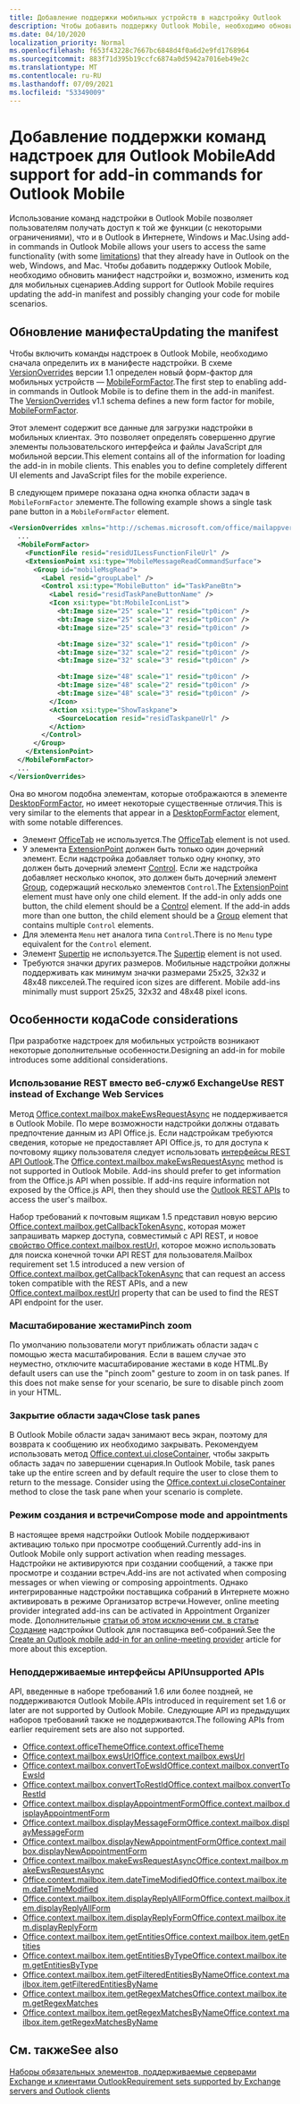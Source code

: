 ```yaml
---
title: Добавление поддержки мобильных устройств в надстройку Outlook
description: Чтобы добавить поддержку Outlook Mobile, необходимо обновить манифест надстройки и, возможно, изменить код для мобильных сценариев.
ms.date: 04/10/2020
localization_priority: Normal
ms.openlocfilehash: f653f43228c7667bc6848d4f0a6d2e9fd1768964
ms.sourcegitcommit: 883f71d395b19ccfc6874a0d5942a7016eb49e2c
ms.translationtype: MT
ms.contentlocale: ru-RU
ms.lasthandoff: 07/09/2021
ms.locfileid: "53349009"
---
```

# <a name="add-support-for-add-in-commands-for-outlook-mobile"></a><span data-ttu-id="b616f-103">Добавление поддержки команд надстроек для Outlook Mobile</span><span class="sxs-lookup"><span data-stu-id="b616f-103">Add support for add-in commands for Outlook Mobile</span></span>

<span data-ttu-id="b616f-104">Использование команд надстройки в Outlook Mobile позволяет пользователям получать доступ к [](#code-considerations)той же функции (с некоторыми ограничениями), что и в Outlook в Интернете, Windows и Mac.</span><span class="sxs-lookup"><span data-stu-id="b616f-104">Using add-in commands in Outlook Mobile allows your users to access the same functionality (with some [limitations](#code-considerations)) that they already have in Outlook on the web, Windows, and Mac.</span></span> <span data-ttu-id="b616f-105">Чтобы добавить поддержку Outlook Mobile, необходимо обновить манифест надстройки и, возможно, изменить код для мобильных сценариев.</span><span class="sxs-lookup"><span data-stu-id="b616f-105">Adding support for Outlook Mobile requires updating the add-in manifest and possibly changing your code for mobile scenarios.</span></span>

## <a name="updating-the-manifest"></a><span data-ttu-id="b616f-106">Обновление манифеста</span><span class="sxs-lookup"><span data-stu-id="b616f-106">Updating the manifest</span></span>

<span data-ttu-id="b616f-p102">Чтобы включить команды надстроек в Outlook Mobile, необходимо сначала определить их в манифесте надстройки. В схеме [VersionOverrides](../reference/manifest/versionoverrides.md) версии 1.1 определен новый форм-фактор для мобильных устройств — [MobileFormFactor](../reference/manifest/mobileformfactor.md).</span><span class="sxs-lookup"><span data-stu-id="b616f-p102">The first step to enabling add-in commands in Outlook Mobile is to define them in the add-in manifest. The [VersionOverrides](../reference/manifest/versionoverrides.md) v1.1 schema defines a new form factor for mobile, [MobileFormFactor](../reference/manifest/mobileformfactor.md).</span></span>

<span data-ttu-id="b616f-p103">Этот элемент содержит все данные для загрузки надстройки в мобильных клиентах. Это позволяет определять совершенно другие элементы пользовательского интерфейса и файлы JavaScript для мобильной версии.</span><span class="sxs-lookup"><span data-stu-id="b616f-p103">This element contains all of the information for loading the add-in in mobile clients. This enables you to define completely different UI elements and JavaScript files for the mobile experience.</span></span>

<span data-ttu-id="b616f-111">В следующем примере показана одна кнопка области задач в `MobileFormFactor` элементе.</span><span class="sxs-lookup"><span data-stu-id="b616f-111">The following example shows a single task pane button in a `MobileFormFactor` element.</span></span>

```xml
<VersionOverrides xmlns="http://schemas.microsoft.com/office/mailappversionoverrides/1.1" xsi:type="VersionOverridesV1_1">
  ...
  <MobileFormFactor>
    <FunctionFile resid="residUILessFunctionFileUrl" />
    <ExtensionPoint xsi:type="MobileMessageReadCommandSurface">
      <Group id="mobileMsgRead">
        <Label resid="groupLabel" />
        <Control xsi:type="MobileButton" id="TaskPaneBtn">
          <Label resid="residTaskPaneButtonName" />
          <Icon xsi:type="bt:MobileIconList">
            <bt:Image size="25" scale="1" resid="tp0icon" />
            <bt:Image size="25" scale="2" resid="tp0icon" />
            <bt:Image size="25" scale="3" resid="tp0icon" />

            <bt:Image size="32" scale="1" resid="tp0icon" />
            <bt:Image size="32" scale="2" resid="tp0icon" />
            <bt:Image size="32" scale="3" resid="tp0icon" />

            <bt:Image size="48" scale="1" resid="tp0icon" />
            <bt:Image size="48" scale="2" resid="tp0icon" />
            <bt:Image size="48" scale="3" resid="tp0icon" />
          </Icon>
          <Action xsi:type="ShowTaskpane">
            <SourceLocation resid="residTaskpaneUrl" />
          </Action>
        </Control>
      </Group>
    </ExtensionPoint>
  </MobileFormFactor>
  ...
</VersionOverrides>
```

<span data-ttu-id="b616f-112">Она во многом подобна элементам, которые отображаются в элементе [DesktopFormFactor](../reference/manifest/desktopformfactor.md), но имеет некоторые существенные отличия.</span><span class="sxs-lookup"><span data-stu-id="b616f-112">This is very similar to the elements that appear in a [DesktopFormFactor](../reference/manifest/desktopformfactor.md) element, with some notable differences.</span></span>

- <span data-ttu-id="b616f-113">Элемент [OfficeTab](../reference/manifest/officetab.md) не используется.</span><span class="sxs-lookup"><span data-stu-id="b616f-113">The [OfficeTab](../reference/manifest/officetab.md) element is not used.</span></span>
- <span data-ttu-id="b616f-p104">У элемента [ExtensionPoint](../reference/manifest/extensionpoint.md) должен быть только один дочерний элемент. Если надстройка добавляет только одну кнопку, это должен быть дочерний элемент [Control](../reference/manifest/control.md). Если же надстройка добавляет несколько кнопок, это должен быть дочерний элемент [Group](../reference/manifest/group.md), содержащий несколько элементов `Control`.</span><span class="sxs-lookup"><span data-stu-id="b616f-p104">The [ExtensionPoint](../reference/manifest/extensionpoint.md) element must have only one child element. If the add-in only adds one button, the child element should be a [Control](../reference/manifest/control.md) element. If the add-in adds more than one button, the child element should be a [Group](../reference/manifest/group.md) element that contains multiple `Control` elements.</span></span>
- <span data-ttu-id="b616f-117">Для элемента `Menu` нет аналога типа `Control`.</span><span class="sxs-lookup"><span data-stu-id="b616f-117">There is no `Menu` type equivalent for the `Control` element.</span></span>
- <span data-ttu-id="b616f-118">Элемент [Supertip](../reference/manifest/supertip.md) не используется.</span><span class="sxs-lookup"><span data-stu-id="b616f-118">The [Supertip](../reference/manifest/supertip.md) element is not used.</span></span>
- <span data-ttu-id="b616f-p105">Требуются значки других размеров. Мобильные надстройки должны поддерживать как минимум значки размерами 25x25, 32x32 и 48x48 пикселей.</span><span class="sxs-lookup"><span data-stu-id="b616f-p105">The required icon sizes are different. Mobile add-ins minimally must support 25x25, 32x32 and 48x48 pixel icons.</span></span>

## <a name="code-considerations"></a><span data-ttu-id="b616f-121">Особенности кода</span><span class="sxs-lookup"><span data-stu-id="b616f-121">Code considerations</span></span>

<span data-ttu-id="b616f-122">При разработке надстроек для мобильных устройств возникают некоторые дополнительные особенности.</span><span class="sxs-lookup"><span data-stu-id="b616f-122">Designing an add-in for mobile introduces some additional considerations.</span></span>

### <a name="use-rest-instead-of-exchange-web-services"></a><span data-ttu-id="b616f-123">Использование REST вместо веб-служб Exchange</span><span class="sxs-lookup"><span data-stu-id="b616f-123">Use REST instead of Exchange Web Services</span></span>

<span data-ttu-id="b616f-p106">Метод [Office.context.mailbox.makeEwsRequestAsync](../reference/objectmodel/preview-requirement-set/office.context.mailbox.md#methods) не поддерживается в Outlook Mobile. По мере возможности надстройки должны отдавать предпочтение данным из API Office.js. Если надстройкам требуются сведения, которые не предоставляет API Office.js, то для доступа к почтовому ящику пользователя следует использовать [интерфейсы REST API Outlook](/outlook/rest/).</span><span class="sxs-lookup"><span data-stu-id="b616f-p106">The [Office.context.mailbox.makeEwsRequestAsync](../reference/objectmodel/preview-requirement-set/office.context.mailbox.md#methods) method is not supported in Outlook Mobile. Add-ins should prefer to get information from the Office.js API when possible. If add-ins require information not exposed by the Office.js API, then they should use the [Outlook REST APIs](/outlook/rest/) to access the user's mailbox.</span></span>

<span data-ttu-id="b616f-127">Набор требований к почтовым ящикам 1.5 представил новую версию [Office.context.mailbox.getCallbackTokenAsync,](../reference/objectmodel/preview-requirement-set/office.context.mailbox.md#methods) которая может запрашивать маркер доступа, совместимый с API REST, и новое [свойство Office.context.mailbox.restUrl,](../reference/objectmodel/preview-requirement-set/office.context.mailbox.md#properties) которое можно использовать для поиска конечной точки API REST для пользователя.</span><span class="sxs-lookup"><span data-stu-id="b616f-127">Mailbox requirement set 1.5 introduced a new version of [Office.context.mailbox.getCallbackTokenAsync](../reference/objectmodel/preview-requirement-set/office.context.mailbox.md#methods) that can request an access token compatible with the REST APIs, and a new [Office.context.mailbox.restUrl](../reference/objectmodel/preview-requirement-set/office.context.mailbox.md#properties) property that can be used to find the REST API endpoint for the user.</span></span>

### <a name="pinch-zoom"></a><span data-ttu-id="b616f-128">Масштабирование жестами</span><span class="sxs-lookup"><span data-stu-id="b616f-128">Pinch zoom</span></span>

<span data-ttu-id="b616f-p107">По умолчанию пользователи могут приближать области задач с помощью жеста масштабирования. Если в вашем случае это неуместно, отключите масштабирование жестами в коде HTML.</span><span class="sxs-lookup"><span data-stu-id="b616f-p107">By default users can use the "pinch zoom" gesture to zoom in on task panes. If this does not make sense for your scenario, be sure to disable pinch zoom in your HTML.</span></span>

### <a name="close-task-panes"></a><span data-ttu-id="b616f-131">Закрытие области задач</span><span class="sxs-lookup"><span data-stu-id="b616f-131">Close task panes</span></span>

<span data-ttu-id="b616f-p108">В Outlook Mobile области задач занимают весь экран, поэтому для возврата к сообщению их необходимо закрывать. Рекомендуем использовать метод [Office.context.ui.closeContainer](/javascript/api/office/office.ui#closecontainer--), чтобы закрыть область задач по завершении сценария.</span><span class="sxs-lookup"><span data-stu-id="b616f-p108">In Outlook Mobile, task panes take up the entire screen and by default require the user to close them to return to the message. Consider using the [Office.context.ui.closeContainer](/javascript/api/office/office.ui#closecontainer--) method to close the task pane when your scenario is complete.</span></span>

### <a name="compose-mode-and-appointments"></a><span data-ttu-id="b616f-134">Режим создания и встречи</span><span class="sxs-lookup"><span data-stu-id="b616f-134">Compose mode and appointments</span></span>

<span data-ttu-id="b616f-135">В настоящее время надстройки Outlook Mobile поддерживают активацию только при просмотре сообщений.</span><span class="sxs-lookup"><span data-stu-id="b616f-135">Currently add-ins in Outlook Mobile only support activation when reading messages.</span></span> <span data-ttu-id="b616f-136">Надстройки не активируются при создании сообщений, а также при просмотре и создании встреч.</span><span class="sxs-lookup"><span data-stu-id="b616f-136">Add-ins are not activated when composing messages or when viewing or composing appointments.</span></span> <span data-ttu-id="b616f-137">Однако интегрированные надстройки поставщика собраний в Интернете можно активировать в режиме Организатор встречи.</span><span class="sxs-lookup"><span data-stu-id="b616f-137">However, online meeting provider integrated add-ins can be activated in Appointment Organizer mode.</span></span> <span data-ttu-id="b616f-138">Дополнительные [статьи об этом исключении см. в статье Создание](online-meeting.md) надстройки Outlook для поставщика веб-собраний.</span><span class="sxs-lookup"><span data-stu-id="b616f-138">See the [Create an Outlook mobile add-in for an online-meeting provider](online-meeting.md) article for more about this exception.</span></span>

### <a name="unsupported-apis"></a><span data-ttu-id="b616f-139">Неподдерживаемые интерфейсы API</span><span class="sxs-lookup"><span data-stu-id="b616f-139">Unsupported APIs</span></span>

<span data-ttu-id="b616f-140">API, введенные в наборе требований 1.6 или более поздней, не поддерживаются Outlook Mobile.</span><span class="sxs-lookup"><span data-stu-id="b616f-140">APIs introduced in requirement set 1.6 or later are not supported by Outlook Mobile.</span></span> <span data-ttu-id="b616f-141">Следующие API из предыдущих наборов требований также не поддерживаются.</span><span class="sxs-lookup"><span data-stu-id="b616f-141">The following APIs from earlier requirement sets are also not supported.</span></span>

- [<span data-ttu-id="b616f-142">Office.context.officeTheme</span><span class="sxs-lookup"><span data-stu-id="b616f-142">Office.context.officeTheme</span></span>](../reference/objectmodel/preview-requirement-set/office.context.md#officetheme-officetheme)
- [<span data-ttu-id="b616f-143">Office.context.mailbox.ewsUrl</span><span class="sxs-lookup"><span data-stu-id="b616f-143">Office.context.mailbox.ewsUrl</span></span>](../reference/objectmodel/preview-requirement-set/office.context.mailbox.md#properties)
- [<span data-ttu-id="b616f-144">Office.context.mailbox.convertToEwsId</span><span class="sxs-lookup"><span data-stu-id="b616f-144">Office.context.mailbox.convertToEwsId</span></span>](../reference/objectmodel/preview-requirement-set/office.context.mailbox.md#methods)
- [<span data-ttu-id="b616f-145">Office.context.mailbox.convertToRestId</span><span class="sxs-lookup"><span data-stu-id="b616f-145">Office.context.mailbox.convertToRestId</span></span>](../reference/objectmodel/preview-requirement-set/office.context.mailbox.md#methods)
- [<span data-ttu-id="b616f-146">Office.context.mailbox.displayAppointmentForm</span><span class="sxs-lookup"><span data-stu-id="b616f-146">Office.context.mailbox.displayAppointmentForm</span></span>](../reference/objectmodel/preview-requirement-set/office.context.mailbox.md#methods)
- [<span data-ttu-id="b616f-147">Office.context.mailbox.displayMessageForm</span><span class="sxs-lookup"><span data-stu-id="b616f-147">Office.context.mailbox.displayMessageForm</span></span>](../reference/objectmodel/preview-requirement-set/office.context.mailbox.md#methods)
- [<span data-ttu-id="b616f-148">Office.context.mailbox.displayNewAppointmentForm</span><span class="sxs-lookup"><span data-stu-id="b616f-148">Office.context.mailbox.displayNewAppointmentForm</span></span>](../reference/objectmodel/preview-requirement-set/office.context.mailbox.md#methods)
- [<span data-ttu-id="b616f-149">Office.context.mailbox.makeEwsRequestAsync</span><span class="sxs-lookup"><span data-stu-id="b616f-149">Office.context.mailbox.makeEwsRequestAsync</span></span>](../reference/objectmodel/preview-requirement-set/office.context.mailbox.md#methods)
- [<span data-ttu-id="b616f-150">Office.context.mailbox.item.dateTimeModified</span><span class="sxs-lookup"><span data-stu-id="b616f-150">Office.context.mailbox.item.dateTimeModified</span></span>](../reference/objectmodel/preview-requirement-set/office.context.mailbox.item.md#properties)
- [<span data-ttu-id="b616f-151">Office.context.mailbox.item.displayReplyAllForm</span><span class="sxs-lookup"><span data-stu-id="b616f-151">Office.context.mailbox.item.displayReplyAllForm</span></span>](../reference/objectmodel/preview-requirement-set/office.context.mailbox.item.md#methods)
- [<span data-ttu-id="b616f-152">Office.context.mailbox.item.displayReplyForm</span><span class="sxs-lookup"><span data-stu-id="b616f-152">Office.context.mailbox.item.displayReplyForm</span></span>](../reference/objectmodel/preview-requirement-set/office.context.mailbox.item.md#methods)
- [<span data-ttu-id="b616f-153">Office.context.mailbox.item.getEntities</span><span class="sxs-lookup"><span data-stu-id="b616f-153">Office.context.mailbox.item.getEntities</span></span>](../reference/objectmodel/preview-requirement-set/office.context.mailbox.item.md#methods)
- [<span data-ttu-id="b616f-154">Office.context.mailbox.item.getEntitiesByType</span><span class="sxs-lookup"><span data-stu-id="b616f-154">Office.context.mailbox.item.getEntitiesByType</span></span>](../reference/objectmodel/preview-requirement-set/office.context.mailbox.item.md#methods)
- [<span data-ttu-id="b616f-155">Office.context.mailbox.item.getFilteredEntitiesByName</span><span class="sxs-lookup"><span data-stu-id="b616f-155">Office.context.mailbox.item.getFilteredEntitiesByName</span></span>](../reference/objectmodel/preview-requirement-set/office.context.mailbox.item.md#methods)
- [<span data-ttu-id="b616f-156">Office.context.mailbox.item.getRegexMatches</span><span class="sxs-lookup"><span data-stu-id="b616f-156">Office.context.mailbox.item.getRegexMatches</span></span>](../reference/objectmodel/preview-requirement-set/office.context.mailbox.item.md#methods)
- [<span data-ttu-id="b616f-157">Office.context.mailbox.item.getRegexMatchesByName</span><span class="sxs-lookup"><span data-stu-id="b616f-157">Office.context.mailbox.item.getRegexMatchesByName</span></span>](../reference/objectmodel/preview-requirement-set/office.context.mailbox.item.md#methods)

## <a name="see-also"></a><span data-ttu-id="b616f-158">См. также</span><span class="sxs-lookup"><span data-stu-id="b616f-158">See also</span></span>

[<span data-ttu-id="b616f-159">Наборы обязательных элементов, поддерживаемые серверами Exchange и клиентами Outlook</span><span class="sxs-lookup"><span data-stu-id="b616f-159">Requirement sets supported by Exchange servers and Outlook clients</span></span>](../reference/requirement-sets/outlook-api-requirement-sets.md#requirement-sets-supported-by-exchange-servers-and-outlook-clients)